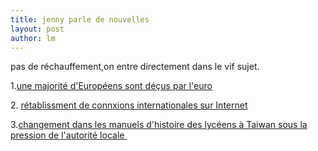 ```yaml
---
title: jenny parle de nouvelles 
layout: post
author: lm
---
```

<p>pas de réchauffement,on entre directement dans le vif sujet.</p>
<p>1.<a href="http://www.lemonde.fr/web/article/0,1-0@2-3214,36-860773@51-852480,0.html" target="_blank">une majorité d&#39;Européens sont déçus par l&#39;euro</a></p>
<p>2. <a href="http://tech.sina.com.cn/focus/net_taiwan/index.shtml" target="_blank">rétablissment de connxions internationales sur Internet</a></p>
<p>3.<a href="http://news.sina.com.cn/c/2007-01-29/070311110711s.shtml" target="_blank">changement dans les manuels d&#39;histoire des lycéens à Taiwan sous la pression de l&#39;autorité locale </a></p>
<p>&nbsp;</p>
